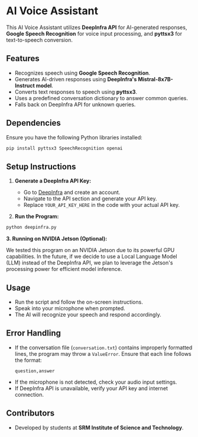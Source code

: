 # AI Voice Assistant

This AI Voice Assistant utilizes **DeepInfra API** for AI-generated responses, **Google Speech Recognition** for voice input processing, and **pyttsx3** for text-to-speech conversion.

## Features
- Recognizes speech using **Google Speech Recognition**.
- Generates AI-driven responses using **DeepInfra's Mistral-8x7B-Instruct model**.
- Converts text responses to speech using **pyttsx3**.
- Uses a predefined conversation dictionary to answer common queries.
- Falls back on DeepInfra API for unknown queries.

## Dependencies
Ensure you have the following Python libraries installed:
```sh
pip install pyttsx3 SpeechRecognition openai
```

## Setup Instructions
1. **Generate a DeepInfra API Key:**
   - Go to [DeepInfra](https://deepinfra.com) and create an account.
   - Navigate to the API section and generate your API key.
   - Replace `YOUR_API_KEY_HERE` in the code with your actual API key.

2. **Run the Program:**
```sh
python deepinfra.py
```

 **3. Running on NVIDIA Jetson (Optional):**

We tested this program on an NVIDIA Jetson due to its powerful GPU capabilities.
In the future, if we decide to use a Local Language Model (LLM) instead of the DeepInfra API, we plan to leverage the Jetson's processing power for efficient model inference.
## Usage
- Run the script and follow the on-screen instructions.
- Speak into your microphone when prompted.
- The AI will recognize your speech and respond accordingly.

## Error Handling
- If the conversation file (`conversation.txt`) contains improperly formatted lines, the program may throw a `ValueError`. Ensure that each line follows the format:
  ```
  question,answer
  ```
- If the microphone is not detected, check your audio input settings.
- If DeepInfra API is unavailable, verify your API key and internet connection.


## Contributors
- Developed by students at **SRM Institute of Science and Technology**.


